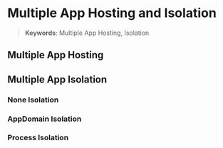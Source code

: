 # Multiple App Hosting and Isolation

> __Keywords__: Multiple App Hosting, Isolation


## Multiple App Hosting


## Multiple App Isolation

### None Isolation

### AppDomain Isolation

### Process Isolation


